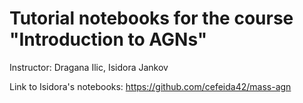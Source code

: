 # Tutorial notebooks for the course "Introduction to AGNs"

Instructor: Dragana Ilic, Isidora Jankov

Link to Isidora's notebooks: https://github.com/cefeida42/mass-agn
